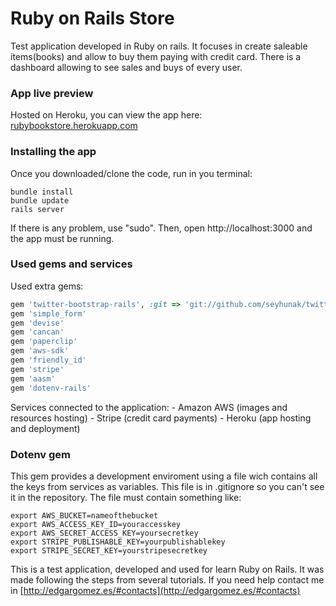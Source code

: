 # Ruby on Rails Store
Test application developed in Ruby on rails. It focuses in create saleable items(books) and allow to buy them paying with credit card. There is a dashboard allowing to see sales and buys of every user.

### App live preview
Hosted on Heroku, you can view the app here: [rubybookstore.herokuapp.com](http://rubybookstore.herokuapp.com)

### Installing the app

Once you downloaded/clone the code, run in you terminal:

    bundle install
    bundle update
    rails server

If there is any problem, use "sudo". Then, open http://localhost:3000 and the app must be running.

### Used gems and services

Used extra gems:
```ruby
gem 'twitter-bootstrap-rails', :git => 'git://github.com/seyhunak/twitter-bootstrap-rails.git'
gem 'simple_form'
gem 'devise'
gem 'cancan'
gem 'paperclip'
gem 'aws-sdk'
gem 'friendly_id'
gem 'stripe'
gem 'aasm'
gem 'dotenv-rails'
```

Services connected to the application:
    - Amazon AWS (images and resources hosting)
    - Stripe (credit card payments)
    - Heroku (app hosting and deployment)

### Dotenv gem
This gem provides a development enviroment using a file wich contains all the keys from services as variables. This file is in .gitignore so you can't see it in the repository. The file must contain something like:

```
export AWS_BUCKET=nameofthebucket
export AWS_ACCESS_KEY_ID=youraccesskey
export AWS_SECRET_ACCESS_KEY=yoursecretkey
export STRIPE_PUBLISHABLE_KEY=yourpublishablekey
export STRIPE_SECRET_KEY=yourstripesecretkey
```






This is a test application, developed and used for learn Ruby on Rails. It was made following the steps from several tutorials. If you need help contact me in [http://edgargomez.es/#contacts](http://edgargomez.es/#contacts)

